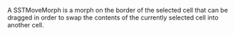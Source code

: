 A SSTMoveMorph is a morph on the border of the selected cell that can be dragged in order to swap the contents of the currently selected cell into another cell.